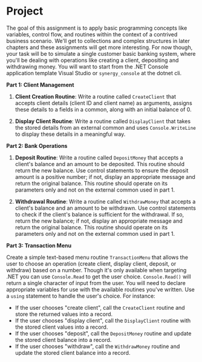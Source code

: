 # Project
The goal of this assignment is to apply basic programming concepts like variables, control flow, and routines within the context of a contrived business scenario. We'll get to collections and complex structures in later chapters and these assignments will get more interesting. For now though, your task will be to simulate a single customer basic banking system, where you'll be dealing with operations like creating a client, depositing and withdrawing money. You will want to start from the .NET Console application template Visual Studio or `synergy_console` at the dotnet cli.

**Part 1: Client Management**

1.  **Client Creation Routine**: Write a routine called `CreateClient` that accepts client details (client ID and client name) as arguments, assigns these details to a fields in a common, along with an initial balance of 0.

2.  **Display Client Routine**: Write a routine called `DisplayClient` that takes the stored details from an external common and uses `Console.WriteLine` to display these details in a meaningful way.

**Part 2: Bank Operations**

1.  **Deposit Routine**: Write a routine called `DepositMoney` that accepts a client's balance and an amount to be deposited. This routine should return the new balance. Use control statements to ensure the deposit amount is a positive number; if not, display an appropriate message and return the original balance. This routine should operate on its parameters only and not on the external common used in part 1.

2.  **Withdrawal Routine**: Write a routine called `WithdrawMoney` that accepts a client's balance and an amount to be withdrawn. Use control statements to check if the client's balance is sufficient for the withdrawal. If so, return the new balance; if not, display an appropriate message and return the original balance. This routine should operate on its parameters only and not on the external common used in part 1.

**Part 3: Transaction Menu**

Create a simple text-based menu routine `TransactionMenu` that allows the user to choose an operation (create client, display client, deposit, or withdraw) based on a number. Though it's only available when targeting .NET you can use `Console.Read` to get the user choice. `Console.Read()` will return a single character of input from the user. You will need to declare appropriate variables for use with the available routines you've written. Use a `using` statement to handle the user's choice. For instance:

-   If the user chooses "create client", call the `CreateClient` routine and store the returned values into a record.
-   If the user chooses "display client", call the `DisplayClient` routine with the stored client values into a record.
-   If the user chooses "deposit", call the `DepositMoney` routine and update the stored client balance into a record.
-   If the user chooses "withdraw", call the `WithdrawMoney` routine and update the stored client balance into a record.